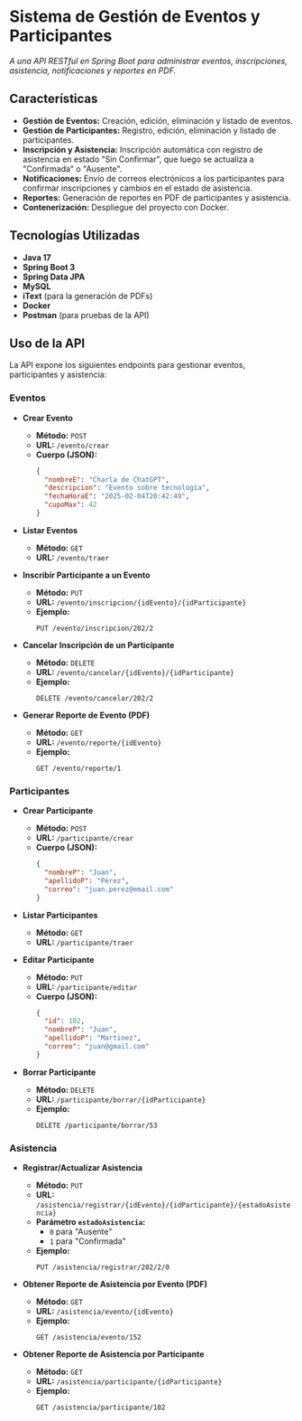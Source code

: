 # Sistema de Gestión de Eventos y Participantes
_A una API RESTful en Spring Boot para administrar eventos, inscripciones, asistencia, notificaciones y reportes en PDF._

## Características
- **Gestión de Eventos:** Creación, edición, eliminación y listado de eventos.
- **Gestión de Participantes:** Registro, edición, eliminación y listado de participantes.
- **Inscripción y Asistencia:** Inscripción automática con registro de asistencia en estado "Sin Confirmar", que luego se actualiza a "Confirmada" o "Ausente".
- **Notificaciones:** Envío de correos electrónicos a los participantes para confirmar inscripciones y cambios en el estado de asistencia.
- **Reportes:** Generación de reportes en PDF de participantes y asistencia.
- **Contenerización:** Despliegue del proyecto con Docker.

## Tecnologías Utilizadas
- **Java 17**  
- **Spring Boot 3**  
- **Spring Data JPA**  
- **MySQL**  
- **iText** (para la generación de PDFs)  
- **Docker**  
- **Postman** (para pruebas de la API)

## Uso de la API

La API expone los siguientes endpoints para gestionar eventos, participantes y asistencia:

### Eventos

- **Crear Evento**  
  - **Método:** `POST`  
  - **URL:** `/evento/crear`  
  - **Cuerpo (JSON):**
    ```json
    {
      "nombreE": "Charla de ChatGPT",
      "descripcion": "Evento sobre tecnología",
      "fechaHoraE": "2025-02-04T20:42:49",
      "cupoMax": 42
    }
    ```

- **Listar Eventos**  
  - **Método:** `GET`  
  - **URL:** `/evento/traer`

- **Inscribir Participante a un Evento**  
  - **Método:** `PUT`  
  - **URL:** `/evento/inscripcion/{idEvento}/{idParticipante}`  
  - **Ejemplo:**  
    ```
    PUT /evento/inscripcion/202/2
    ```

- **Cancelar Inscripción de un Participante**  
  - **Método:** `DELETE`  
  - **URL:** `/evento/cancelar/{idEvento}/{idParticipante}`  
  - **Ejemplo:**  
    ```
    DELETE /evento/cancelar/202/2
    ```

- **Generar Reporte de Evento (PDF)**  
  - **Método:** `GET`  
  - **URL:** `/evento/reporte/{idEvento}`  
  - **Ejemplo:**  
    ```
    GET /evento/reporte/1
    ```

### Participantes

- **Crear Participante**  
  - **Método:** `POST`  
  - **URL:** `/participante/crear`  
  - **Cuerpo (JSON):**
    ```json
    {
      "nombreP": "Juan",
      "apellidoP": "Pérez",
      "correo": "juan.perez@email.com"
    }
    ```

- **Listar Participantes**  
  - **Método:** `GET`  
  - **URL:** `/participante/traer`

- **Editar Participante**  
  - **Método:** `PUT`  
  - **URL:** `/participante/editar`  
  - **Cuerpo (JSON):**
    ```json
    {
      "id": 102,
      "nombreP": "Juan",
      "apellidoP": "Martinez",
      "correo": "juan@gmail.com"
    }
    ```

- **Borrar Participante**  
  - **Método:** `DELETE`  
  - **URL:** `/participante/borrar/{idParticipante}`  
  - **Ejemplo:**  
    ```
    DELETE /participante/borrar/53
    ```

### Asistencia

- **Registrar/Actualizar Asistencia**  
  - **Método:** `PUT`  
  - **URL:** `/asistencia/registrar/{idEvento}/{idParticipante}/{estadoAsistencia}`  
  - **Parámetro `estadoAsistencia`:**  
    - `0` para "Ausente"  
    - `1` para "Confirmada"  
  - **Ejemplo:**  
    ```
    PUT /asistencia/registrar/202/2/0
    ```

- **Obtener Reporte de Asistencia por Evento (PDF)**  
  - **Método:** `GET`  
  - **URL:** `/asistencia/evento/{idEvento}`  
  - **Ejemplo:**  
    ```
    GET /asistencia/evento/152
    ```

- **Obtener Reporte de Asistencia por Participante**  
  - **Método:** `GET`  
  - **URL:** `/asistencia/participante/{idParticipante}`  
  - **Ejemplo:**  
    ```
    GET /asistencia/participante/102
    ```
